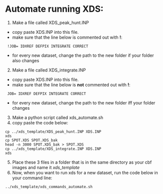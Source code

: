 # Automate running XDS:

1. Make a file called XDS_peak_hunt.INP 
- copy paste XDS.INP into this file. 
- make sure that the line below is commented out with **!**:
```
 !JOB= IDXREF DEFPIX INTEGRATE CORRECT
```
- for every new dataset, change the path to the new folder if your folder also changes
2. Make a file called XDS_integrate.INP
- copy paste XDS.INP into this file. 
- make sure that the line below is **not** commented out with **!**:
```
 JOB= IDXREF DEFPIX INTEGRATE CORRECT
```
- for every new dataset, change the path to the new folder iff your folder changes

3. Make a python script called xds_automate.sh
4. copy paste the code below:
```
cp ../xds_template/XDS_peak_hunt.INP XDS.INP
xds
cp SPOT.XDS SPOT.XDS_bak
head -n 3000 SPOT.XDS_bak > SPOT.XDS
cp ../xds_template/XDS_integrate.INP XDS.INP
xds
```
5. Place these 3 files in a folder that is in the same directory as your cbf images and name it _xds_template_
5. Now, when you want to run xds for a new dataset, run the code below in your command line:
```
../xds_template/xds_commands_automate.sh
```
